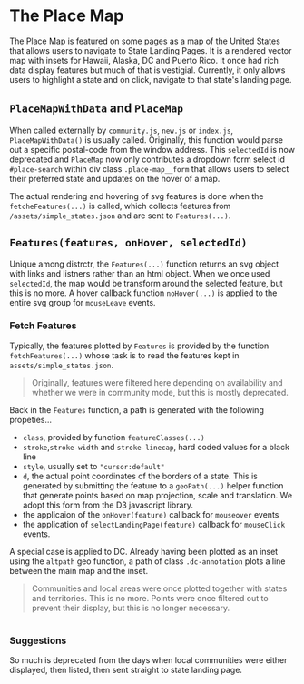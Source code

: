 # The Place Map

The Place Map is featured on some pages as a map of the United States that
allows users to navigate to State Landing Pages. It is a rendered vector map
with insets for Hawaii, Alaska, DC and Puerto Rico. It once had rich data
display features but much of that is vestigial. Currently, it only allows users
to highlight a state and on click, navigate to that state's landing page. 

## `PlaceMapWithData` and `PlaceMap` 

When called externally by `community.js`, `new.js` or `index.js`, `PlaceMapWithData()`
is usually called. Originally, this function would parse out a specific postal-code
from the window address. This `selectedId` is now deprecated and `PlaceMap` now only
contributes a dropdown form select id `#place-search` within div class `.place-map__form`
that allows users to select their preferred state and updates on the hover of a map. 

The actual rendering and hovering of svg features is done when the `fetcheFeatures(...)` is called,
which collects features from `/assets/simple_states.json`  and are sent to `Features(...)`.

## `Features(features, onHover, selectedId)`

Unique among distrctr, the `Features(...)` function returns an svg object with
links and listners rather than an html object. When we once used `selectedId`,
the map would be transform around the selected feature, but this is no more.
A hover callback function `noHover(...)` is applied to the entire svg group
for `mouseLeave` events. 

### Fetch Features

Typically, the features plotted by `Features` is provided by the function
`fetchFeatures(...)` whose task is to read the features kept in
`assets/simple_states.json`.

> Originally, features were filtered here depending
on availability and whether we were in community mode, but this is mostly
deprecated. 

Back in the `Features` function, a path is generated with the following propeties...
- `class`, provided by function `featureClasses(...)`
- `stroke`,`stroke-width` and `stroke-linecap`, hard coded values for a black line
- `style`, usually set to `"cursor:default"`
- `d`, the actual point coordinates of the borders of a state. This is generated
by submitting the feature to a `geoPath(...)` helper function that generate
points based on map projection, scale and translation. We adopt this form from the
D3 javascript library.
- the applicaion of the `onHover(feature)` callback for `mouseover` events
- the application of `selectLandingPage(feature)` callback for `mouseClick` events.

A special case is applied to DC. Already having been plotted as an inset using the
`altpath` geo function, a path of class `.dc-annotation` plots a line between the
main map and the inset. 

> Communities and local areas were once plotted together with states and
territories. This is no more. Points were once filtered out to prevent their
display, but this is no longer necessary.

# #

### Suggestions 

So much is deprecated from the days when local communities were either displayed, then listed, then 
sent straight to state landing page. 

